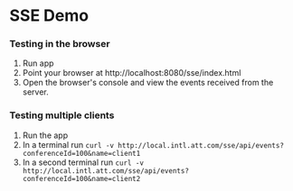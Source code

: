 # SSE Demo

### Testing in the browser
1. Run app
2. Point your browser at http://localhost:8080/sse/index.html
3. Open the browser's console and view the events received from the server.

### Testing multiple clients
1. Run the app
2. In a terminal run `curl -v http://local.intl.att.com/sse/api/events?conferenceId=100&name=client1`
2. In a second terminal run `curl -v http://local.intl.att.com/sse/api/events?conferenceId=100&name=client2`